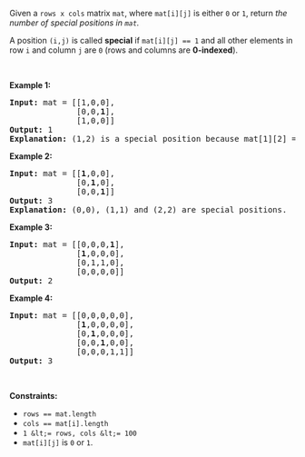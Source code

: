 Given a&nbsp;`` rows x cols ``&nbsp;matrix&nbsp;`` mat ``,&nbsp;where `` mat[i][j] `` is either `` 0 `` or `` 1 ``,&nbsp;return _the number of special positions in `` mat ``._

A position `` (i,j) `` is called __special__&nbsp;if&nbsp;`` mat[i][j] == 1 `` and all other elements in row `` i ``&nbsp;and column `` j ``&nbsp;are `` 0 `` (rows and columns are __0-indexed__).

&nbsp;

__Example 1:__

<pre>
<strong>Input:</strong> mat = [[1,0,0],
&nbsp;             [0,0,<strong>1</strong>],
&nbsp;             [1,0,0]]
<strong>Output:</strong> 1
<strong>Explanation:</strong> (1,2) is a special position because mat[1][2] == 1 and all other elements in row 1 and column 2 are 0.
</pre>

__Example 2:__

<pre>
<strong>Input:</strong> mat = [[<strong>1</strong>,0,0],
&nbsp;             [0,<strong>1</strong>,0],
&nbsp;             [0,0,<strong>1</strong>]]
<strong>Output:</strong> 3
<strong>Explanation:</strong> (0,0), (1,1) and (2,2) are special positions. 
</pre>

__Example 3:__

<pre>
<strong>Input:</strong> mat = [[0,0,0,<strong>1</strong>],
&nbsp;             [<strong>1</strong>,0,0,0],
&nbsp;             [0,1,1,0],
&nbsp;             [0,0,0,0]]
<strong>Output:</strong> 2
</pre>

__Example 4:__

<pre>
<strong>Input:</strong> mat = [[0,0,0,0,0],
&nbsp;             [<strong>1</strong>,0,0,0,0],
&nbsp;             [0,<strong>1</strong>,0,0,0],
&nbsp;             [0,0,<strong>1</strong>,0,0],
&nbsp;             [0,0,0,1,1]]
<strong>Output:</strong> 3
</pre>

&nbsp;

__Constraints:__

*   `` rows == mat.length ``
*   `` cols == mat[i].length ``
*   `` 1 &lt;= rows, cols &lt;= 100 ``
*   `` mat[i][j] `` is `` 0 `` or `` 1 ``.
